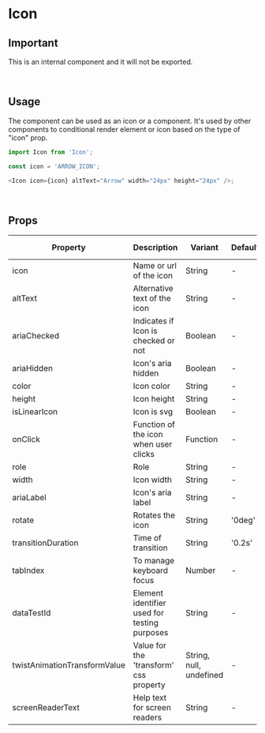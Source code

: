 # Icon

## Important

This is an internal component and it will not be exported.

&nbsp;

## Usage

The component can be used as an icon or a component. It's used by other components to conditional render element or icon based on the type of "icon" prop.

```javascript
import Icon from 'Icon';

const icon = 'ARROW_ICON';

<Icon icon={icon} altText="Arrow" width="24px" height="24px" />;
```

&nbsp;

## Props

| Property                     | Description                                  | Variant                 | Default | Optional | Allowed values |
| ---------------------------- | -------------------------------------------- | ----------------------- | ------- | -------- | -------------- |
| icon                         | Name or url of the icon                      | String                  | -       | no       | -              |
| altText                      | Alternative text of the icon                 | String                  | -       | yes      | -              |
| ariaChecked                  | Indicates if Icon is checked or not          | Boolean                 | -       | yes      | -              |
| ariaHidden                   | Icon's aria hidden                           | Boolean                 | -       | yes      | -              |
| color                        | Icon color                                   | String                  | -       | yes      | -              |
| height                       | Icon height                                  | String                  | -       | yes      | -              |
| isLinearIcon                 | Icon is svg                                  | Boolean                 | -       | yes      | -              |
| onClick                      | Function of the icon when user clicks        | Function                | -       | yes      | -              |
| role                         | Role                                         | String                  | -       | yes      | -              |
| width                        | Icon width                                   | String                  | -       | yes      | -              |
| ariaLabel                    | Icon's aria label                            | String                  | -       | yes      | -              |
| rotate                       | Rotates the icon                             | String                  | '0deg'  | yes      | -              |
| transitionDuration           | Time of transition                           | String                  | '0.2s'  | yes      | -              |
| tabIndex                     | To manage keyboard focus                     | Number                  | -       | yes      | -              |
| dataTestId                   | Element identifier used for testing purposes | String                  | -       | yes      | -              |
| twistAnimationTransformValue | Value for the 'transform' css property       | String, null, undefined | -       | yes      | -              |
| screenReaderText             | Help text for screen readers                 | String                  | -       | yes      | -              |
